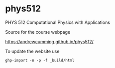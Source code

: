 # phys512
PHYS 512 Computational Physics with Applications

Source for the course webpage 

<https://andrewcumming.github.io/phys512/>

To update the website use

`ghp-import -n -p -f _build/html`

